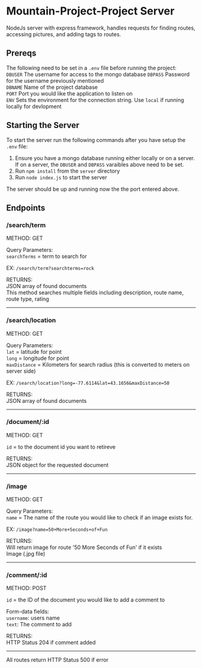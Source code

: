 # Mountain-Project-Project Server
NodeJs server with express framework, handles requests for finding routes, accessing pictures, and adding tags to routes.

## Prereqs
The following need to be set in a `.env` file before running the project:  
`DBUSER` The username for access to the mongo database
`DBPASS` Password for the username previously mentioned  
`DBNAME` Name of the project database  
`PORT`   Port you would like the application to listen on  
`ENV`    Sets the environment for the connection string. Use `local` if running locally for devlopment  

## Starting the Server
To start the server run the following commands after you have setup the `.env` file:  
1. Ensure you have a mongo database running either locally or on a server. If on a server, the `DBUSER` and `DBPASS` varaibles above need to be set.  
2. Run `npm install` from the `server` directory  
3. Run `node index.js` to start the server  

The server should be up and running now the the port entered above.

## Endpoints

### /search/term

METHOD: GET  

Query Parameters:  
`searchTerms` = term to search for  

EX: `/search/term?searchterms=rock`  

RETURNS:  
JSON array of found documents  
This method searches multiple fields including description, route name, route type, rating   

-------------------------------------------------  

### /search/location

METHOD: GET

Query Parameters:  
`lat` = latitude for point  
`long` = longitude for point  
`maxDistance` = Kilometers for search radius (this is converted to meters on server side)  

EX: `/search/location?long=-77.6114&lat=43.1656&maxDistance=50`  

RETURNS:  
JSON array of found documents  

-------------------------------------------------  

### /document/:id

METHOD: GET  

`id` = to the document id you want to retireve   

RETURNS:  
JSON object for the requested document  

-------------------------------------------------  

### /image

METHOD: GET  

Query Parameters:  
`name` = The name of the route you would like to check if an image exists for.  

EX: `/image?name=50+More+Seconds+of+Fun`  

RETURNS:  
Will return image for route '50 More Seconds of Fun' if it exists  
Image (.jpg file)  

-------------------------------------------------  

### /comment/:id

METHOD: POST  

`id` = the ID of the document you would like to add a comment to  

Form-data fields:  
`username`: users name   
`text`: The comment to add  

RETURNS:  
HTTP Status 204 if comment added  

********

All routes return HTTP Status 500 if error  

